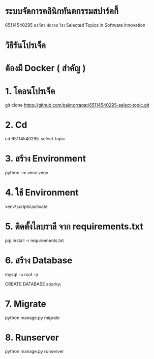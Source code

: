 # ระบบจัดการคลินิกทันตกรรมสปาร์คกี้ 

65114540295 นรภัทร พันรอบ
วิชา Selected Topics in Software Innovation

# วิธีรันโปรเจ็ค
# ต้องมี Docker ( สำคัญ )

# 1. โคลนโปรเจ็ค
git clone https://github.com/paknorrapat/65114540295-select-topic.git
# 2. Cd
cd 65114540295-select-topic
# 3. สร้าง Environment
python -m venv venv
# 4. ใช้ Environment
venv\scripts\activate
# 5. ติดตั้งไลบราลี จาก requirements.txt
pip install -r requirements.txt
# 6. สร้าง Database
mysql -u root -p

CREATE DATABASE sparky;

# 7. Migrate
python manage.py migrate

# 8. Runserver
python manage.py runserver

